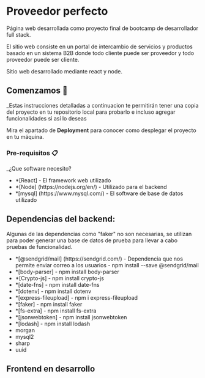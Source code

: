 # Proveedor perfecto

Página web desarrollada como proyecto final de bootcamp de desarrollador full stack.

El sitio web consiste en un portal de intercambio de servicios y productos basado en un sistema B2B donde todo cliente puede ser proveedor y todo proveedor puede ser cliente.

Sitio web desarrollado mediante react y node.

## Comenzamos 🚀

_Estas instrucciones detalladas a continuacion te permitirán tener una copia del proyecto en tu repositorio local para probarlo e incluso agregar funcionalidades si así lo deseas

Mira el apartado de **Deployment** para conocer como desplegar el proyecto en tu máquina.

### Pre-requisitos 📋

_¿Que software necesito?
<ul>
  <li>*[React] - El framework web utilizado</li>
  <li>*[Node] (https://nodejs.org/en/) - Utilizado para el backend</li>
  <li>*[mysql] (https://www.mysql.com/) - El software de base de datos utilizado </li>
 </ul>

<h2>Dependencias del backend:</h2>
<p>Algunas de las dependencias como "faker" no son necesarias, se utilizan para poder generar una base de datos de prueba para llevar a cabo pruebas de funcionalidad. </p>
<ul>
  <li>*[@sendgrid/mail] (https://sendgrid.com/) - Dependencia que nos permite enviar correo a los usuarios - npm install --save @sendgrid/mail </li>
  <li>*[body-parser] - npm install body-parser</li>
  <li>*[Crypto-js] - npm install crypto-js</li>
  <li>*[date-fns] - npm install date-fns</li>
  <li>*[dotenv] - npm install dotenv</li>
  <li>*[express-fileupload] - npm i express-fileupload</li>
  <li>*[faker] - npm install faker</li>
  <li>*[fs-extra] - npm install fs-extra</li>
  <li>*[jsonwebtoken] - npm install jsonwebtoken</li>
  <li>*[lodash] - npm install lodash</li>
  <li>morgan</li>
  <li>mysql2</li>
  <li>sharp</li>
  <li>uuid</li>
</ul>

<h2>Frontend en desarrollo</h2>


